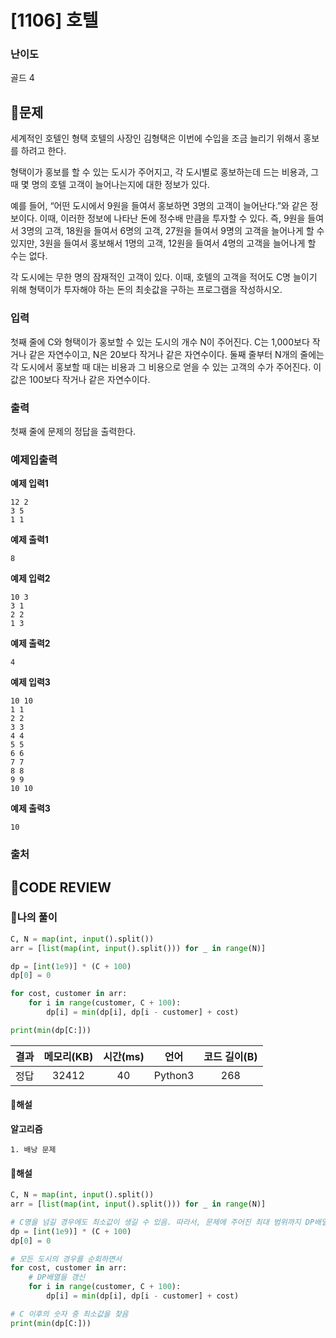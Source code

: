 # [1106] 호텔

### **난이도**
골드 4
## **📝문제**
세계적인 호텔인 형택 호텔의 사장인 김형택은 이번에 수입을 조금 늘리기 위해서 홍보를 하려고 한다.

형택이가 홍보를 할 수 있는 도시가 주어지고, 각 도시별로 홍보하는데 드는 비용과, 그 때 몇 명의 호텔 고객이 늘어나는지에 대한 정보가 있다.

예를 들어, “어떤 도시에서 9원을 들여서 홍보하면 3명의 고객이 늘어난다.”와 같은 정보이다. 이때, 이러한 정보에 나타난 돈에 정수배 만큼을 투자할 수 있다. 즉, 9원을 들여서 3명의 고객, 18원을 들여서 6명의 고객, 27원을 들여서 9명의 고객을 늘어나게 할 수 있지만, 3원을 들여서 홍보해서 1명의 고객, 12원을 들여서 4명의 고객을 늘어나게 할 수는 없다.

각 도시에는 무한 명의 잠재적인 고객이 있다. 이때, 호텔의 고객을 적어도 C명 늘이기 위해 형택이가 투자해야 하는 돈의 최솟값을 구하는 프로그램을 작성하시오.
### **입력**
첫째 줄에 C와 형택이가 홍보할 수 있는 도시의 개수 N이 주어진다. C는 1,000보다 작거나 같은 자연수이고, N은 20보다 작거나 같은 자연수이다. 둘째 줄부터 N개의 줄에는 각 도시에서 홍보할 때 대는 비용과 그 비용으로 얻을 수 있는 고객의 수가 주어진다. 이 값은 100보다 작거나 같은 자연수이다.
### **출력**
첫째 줄에 문제의 정답을 출력한다.
### **예제입출력**

**예제 입력1**

```
12 2
3 5
1 1
```

**예제 출력1**

```
8
```

**예제 입력2**

```
10 3
3 1
2 2
1 3
```

**예제 출력2**

```
4
```

**예제 입력3**

```
10 10
1 1
2 2
3 3
4 4
5 5
6 6
7 7
8 8
9 9
10 10
```

**예제 출력3**

```
10
```

### **출처**

## **🧐CODE REVIEW**

### **🧾나의 풀이**

```python
C, N = map(int, input().split())
arr = [list(map(int, input().split())) for _ in range(N)]

dp = [int(1e9)] * (C + 100)
dp[0] = 0

for cost, customer in arr:
    for i in range(customer, C + 100):
        dp[i] = min(dp[i], dp[i - customer] + cost)

print(min(dp[C:]))
```

결과	| 메모리(KB) |	시간(ms) |	언어 |	코드 길이(B)
:----:|:-----:|:-----:|:-----:|:--------:
정답|32412|40|Python3|268
#### **📝해설**

**알고리즘**
```
1. 배낭 문제
```

#### **📝해설**

```python
C, N = map(int, input().split())
arr = [list(map(int, input().split())) for _ in range(N)]

# C명을 넘길 경우에도 최소값이 생길 수 있음. 따라서, 문제에 주어진 최대 범위까지 DP배열을 설정
dp = [int(1e9)] * (C + 100)
dp[0] = 0

# 모든 도시의 경우를 순회하면서
for cost, customer in arr:
    # DP배열을 갱신
    for i in range(customer, C + 100):
        dp[i] = min(dp[i], dp[i - customer] + cost)

# C 이후의 숫자 중 최소값을 찾음
print(min(dp[C:]))
```